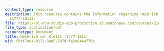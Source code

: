 ```yaml
---
content_type: resource
description: This resource contains the information regarding Heinrich von Kleist
  (1777-1811).
file: https://ol-ocw-studio-app-production.s3.amazonaws.com/courses/21g-061-advanced-topics-plotting-terror-in-european-culture-spring-2004/5bef7a9402723aa5787dfa2a6444f76b_MIT21G_061S04_kleist.pdf
file_type: application/pdf
resourcetype: Document
title: Heinrich von Kleist (1777-1811)
uid: 5bef7a94-0272-3aa5-787d-fa2a6444f76b
---
```

